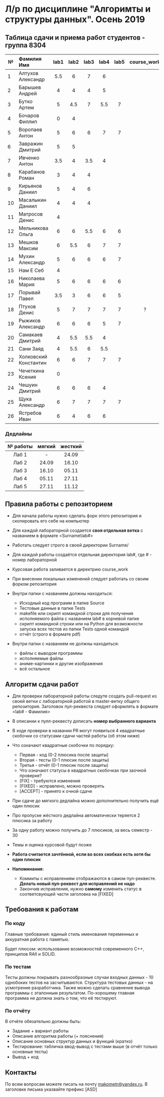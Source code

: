 # Л/р по дисциплине "Алгоримты и структуры данных". Осень 2019
## Таблица сдачи и приема работ студентов - группа 8304

| №| Фамилия Имя |  lab1  |  lab2   |  lab3   |  lab4   |  lab5   |course_work| 
| -|:------------|:-------:|:-------:|:-------:|:-------:|:-------:|:---------:|
| 1| Алтухов Александр | 5.5 | 6 | 7 | 6 | | |
| 2| Барышев Андрей | 4 | 4 | 4 | 5 | | |
| 3| Бутко Артем | 5 | 4.5 | 7 | 5.5 | 7 | |
| 4| Бочаров Филлип | 0 | 4 | | | | |
| 5| Воропаев Антон | 5 | 6 | 6 | 7 | 7 | |
| 6| Завражин Дмитрий | 5 | 5 | | | | |
| 7| Ивченко Антон | 3.5 | 4 | 3.5 | 4 | | |
| 8| Карабанов Роман | 3 | 4 | 4 | | | |
| 9| Кирьянов Даниил | 5 | 4 | 6 | | | |
|10| Масалыкин Даниил | 4 | 4 | 4 | | | |
|11| Матросов Денис | 4 | | | | | |
|12| Мельникова Ольга | 6 | 6 | 5.5 | 6 | 6 | |
|13| Мешков Максим | 6 | 5.5 | 6 | 7 | 7 | |
|14| Мухин Александр | 5 | 6 | 6 | 6 | 7 | |
|15| Нам Е Себ | 4 | | | | | |
|16| Николаева Мария | 5 | 6 | 6 | 6 | 6 | |
|17| Порывай Павел | 3.5 | 3 | 6 | 6 | 5 | |
|18| Птухов Денис | 5 | 7 | 7 | 7 | 7 | ? |
|19| Рыжиков Александр | 6 | 6 | 6 | 5 | 7 | |
|20| Самакаев Дмитрий | 4 | 5.5 | 5.5 | 4 | | |
|21| Сани Заяд | 4 | 5.5 | 6 | 5.5 | | |
|22| Холковский Константин | 6 | 6 | 7 | 7 | 7 | |
|23| Чечеткина Ксения | 0 | | | | | |
|24| Чешуин Дмитрий | 6 | 6 | 6 | 4 | | |
|25| Щука Александр | 6 | 7 | 7 | 7 | 7 | |
|26| Ястребов Иван | 6 | 4 | 6 | 6 | | |

### Дедлайны
| № работы |  мягкий | жесткий |
|:--------:|:-------:|:-------:|
|   Лаб 1  |    -    |  24.09  |
|   Лаб 2  |  24.09  |  16.10  |
|   Лаб 3  |  16.10  |  05.11  |
|   Лаб 4  |  05.11  |  27.11  |
|   Лаб 5  |  27.11  |  11.12  |

## Правила работы с репозиторием

- Для начала работы нужно сделать форк этого репозитория и скопировать его себе на компьютер
- Для каждой лабораторной создается **своя отдельная ветка** c названием в формате <Surname\lab#>
- Работать следует строго в своей директории Surname/
- Для каждой работы создаётся отдельная директория lab#, где # - номер лабораторной
- Курсовая работа заливается в директрию course_work
- При внесении локальных изменений следует работать со своим форком репозитория

- Внутри папки с названием должны находиться:
    * Исходный код программ в папке Source
    * Тестовые данные в папке Tests
    * makefile или скрипт командной строки для получения исполняемого файла с названием lab# в корневой папке
    * скрипт командной строки или на Python для возможности запуска всех тестов из папки Tests одной командой
    * отчёт (строго в формате pdf)
- Внутри папки с названием не должны находиться:
    * файлы с выводом программы
    * исполняемые файлы
    * аниме-картинки и другие изображения
    * всё остальное
    
## Алгоритм сдачи работ
- Для проверки лабораторной работы следуте создать pull-request из своей ветки с лабораторной работой в master-ветку общего репозитория. Заголовок пул-реквеста следует оформлять в формате <lab# - Фамилия>
- В описании к пулл-реквесту дописать **номер выбранного варианта**
- В ходе проверки в названии PR могут появиться 4 квадратные скобочки со статусами сдачи частей работы (об этом ниже)
- Что означают квадратные скобочки по порядку:
  - Первая - код (0-2 плюсика после защиты)
  - Вторая - тесты (0-1 плюсик после защиты)
  - Третья - отчёт (0-1 плюсик после защиты)
  - Что означают статусы в квадратных скобочках при заочной проверке?
  - [FIX] - требуются изменения
  - [FIXED] - исправлено, можно проверять
  - [ACCEPT] - принято к очной сдаче
- При сдаче до мягкого дедлайна можно дополнительно получить ещё один плюсик
- Про пропуске жёсткого дедлайна автоматически теряется 2 плюсика за работу
- За одну работу можно получить до 7 плюсиков, за весь семестр - 30
- Темы и оценка курсовой будут позже

- **Работа считается зачтённой, если во всех скобках есть хотя бы один плюсик**

- **Напоминания:** 
  - Коммиты с исправлениям отображаются в самом пул-реквесте. **Делать новый пул-реквест для исправлений не надо**
  - Закончив исправления, нужно **самому** изменить статус в соответсвующей части заголовка на [FIXED]

## Требования к работам
### По коду
Главные требования: единый стиль именования переменных и аккуратная работа с памятью. 

Будет плюсом: использование возможностей современного С++, принципов RAII и SOLID.

### По тестам
Тесты должны покрывать разнообразные случаи входных данных - 10 однобоких тестов на засчитываются. Структура тестовых данных - на усмотрение разработчика. Также можно сделать сравнение вывода программы с эталонным результатом.
По-хорошему главная программа не должна знать о том, что её тестируют.

### По отчёту
В отчёте обязательно должны быть:
- Задание + вариант работы
- Описание алгоритма работы (+ пояснения)
- Описание основных структур данных и функций (кратко)
- Тестирование: табличка ввод-вывод с тестами выше (в отчёт только основные тесты)
- Вывод + код

## Контакты
По всем вопросам можете писать на почту makometr@yandex.ru. В заголовке письма указвайте префикс [ASD]

